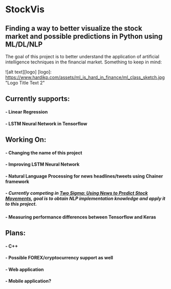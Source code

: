 # StockVis

## Finding a way to better visualize the stock market and possible predictions in Python using ML/DL/NLP

The goal of this project is to better understand the application of artificial intelligence techniques in the financial market.
Something to keep in mind:

![alt text][logo]
[logo]: https://www.hardikp.com/assets/ml_is_hard_in_finance/ml_class_sketch.jpg "Logo Title Text 2"


## Currently supports:
#### - Linear Regression
#### - LSTM Neural Network in Tensorflow

## Working On:
#### - Changing the name of this project
#### - Improving LSTM Neural Network
#### - Natural Language Processing for news headlines/tweets using Chainer framework
##### - Currently competing in [Two Sigma: Using News to Predict Stock Movements](https://www.kaggle.com/c/two-sigma-financial-news/data), goal is to obtain NLP implementation knowledge and apply it to this project. 
#### - Measuring performance differences between Tensorflow and Keras

## Plans:
#### - C++
#### - Possible FOREX/cryptocurrency support as well
#### - Web application
#### - Mobile application?


